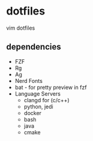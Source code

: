 # dotfiles
vim dotfiles

## dependencies
  * FZF
  * Rg
  * Ag
  * Nerd Fonts
  * bat - for pretty preview in fzf
  * Language Servers
    * clangd for (c/c++)
    * python, jedi
    * docker
    * bash
    * java
    * cmake

